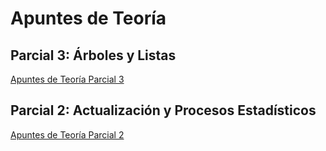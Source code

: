 # Apuntes de Teoría

## Parcial 3: Árboles y Listas
[Apuntes de Teoría Parcial 3](https://frreutn-my.sharepoint.com/:w:/g/personal/oriannafernandezdelrosario_ca_frre_utn_edu_ar/EeckKCxF54tMqDUyDTuQQDoBhrgcuFIGQgNAVycg1hInnA?e=drXHRa)

## Parcial 2: Actualización y Procesos Estadísticos
[Apuntes de Teoría Parcial 2](https://frreutn-my.sharepoint.com/:b:/g/personal/oriannafernandezdelrosario_ca_frre_utn_edu_ar/EZd3j2oUxh1BhqHBvpk0J70BiJZ8sJhd35i3gt5RQNMruQ?e=ldaLhd)
